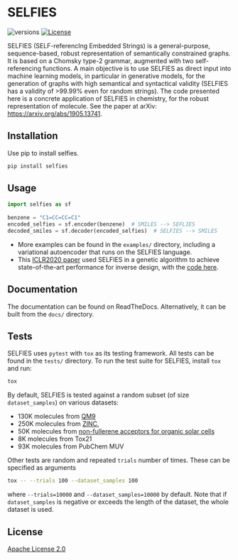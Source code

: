# SELFIES

![versions](https://img.shields.io/pypi/pyversions/selfies.svg)
[![License](https://img.shields.io/badge/License-Apache%202.0-blue.svg)](https://opensource.org/licenses/Apache-2.0)


SELFIES (SELF-referencIng Embedded Strings) is a general-purpose, 
sequence-based, robust representation of semantically constrained graphs. It
is based on a Chomsky type-2 grammar, augmented with two self-referencing 
functions. A main objective is to use SELFIES as direct input into machine 
learning models, in particular in generative models, for the generation of 
graphs with high semantical and syntactical validity (SELFIES has a validity 
of >99.99% even for random strings). The code presented here is a concrete 
application of SELFIES in chemistry, for the robust representation of
molecule. See the paper at arXiv: https://arxiv.org/abs/1905.13741.


## Installation
Use pip to install selfies.

```bash
pip install selfies
```

## Usage

```python
import selfies as sf
    
benzene = "C1=CC=CC=C1"
encoded_selfies = sf.encoder(benzene)  # SMILES --> SEFLIES
decoded_smiles = sf.decoder(encoded_selfies)  # SELFIES --> SMILES
```

* More examples can be found in the ``examples/`` directory, including a 
variational autoencoder that runs on the SELFIES language.
* This [ICLR2020 paper](https://arxiv.org/abs/1909.11655) used SELFIES in a
genetic algorithm to achieve state-of-the-art performance for inverse design, 
with the [code here](https://github.com/aspuru-guzik-group/GA).

## Documentation 

The documentation can be found on ReadTheDocs. Alternatively, it can be built 
from the ``docs/`` directory. 


## Tests
SELFIES uses `pytest` with `tox` as its testing framework.
All tests can be found in  the `tests/` directory. To run the test suite for 
SELFIES, install ``tox`` and run:  

```bash
tox
```

By default, SELFIES is tested against a random subset
(of size ``dataset_samples``) on various datasets:

 * 130K molecules from [QM9](https://www.nature.com/articles/sdata201422)
 * 250K molecules from [ZINC](https://en.wikipedia.org/wiki/ZINC_database), 
 * 50K molecules from [non-fullerene acceptors for organic solar cells](https://www.sciencedirect.com/science/article/pii/S2542435117301307)
 * 8K molecules from Tox21
 * 93K molecules from PubChem MUV
 
Other tests are random and repeated ``trials`` number of times. 
These can be specified as arguments 

```bash
tox -- --trials 100 --dataset_samples 100
```

where ``--trials=10000`` and ``--dataset_samples=10000`` by default. Note that 
if ``dataset_samples`` is negative or exceeds the length of the dataset, 
the whole dataset is used. 



## License 

[Apache License 2.0](https://choosealicense.com/licenses/apache-2.0/)

